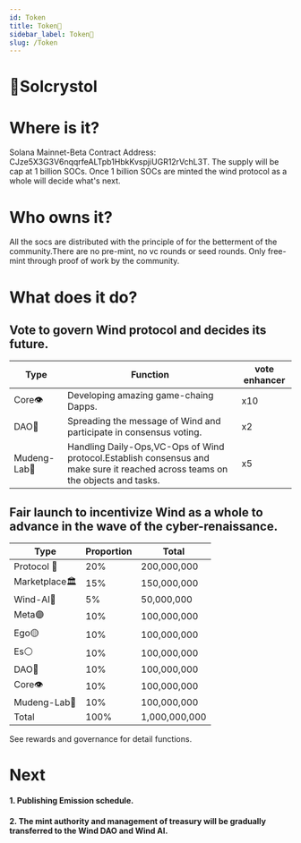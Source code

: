 ```yaml
---
id: Token
title: Token💎
sidebar_label: Token💎
slug: /Token
--- 
```


# 💎Solcrystol 

# Where is it?

Solana Mainnet-Beta Contract Address: CJze5X3G3V6nqqrfeALTpb1HbkKvspjiUGR12rVchL3T. 
The supply will be cap at 1 billion SOCs. Once 1 billion SOCs are minted the wind protocol as a whole will decide what's next. 

# Who owns it? 

 All the socs are distributed with the principle of for the betterment of the community.There are no pre-mint, no vc rounds or seed rounds. Only free-mint through proof of work by the community.

# What does it do?

## Vote to govern Wind protocol and decides its future.
| Type      | Function | vote enhancer |
| ----------- | ----------- | ----------- |
| Core👁   | Developing amazing game-chaing Dapps.    | x10 |
| DAO🐧   | Spreading the message of Wind and participate in consensus voting. | x2 |
| Mudeng-Lab🧒   |  Handling Daily-Ops,VC-Ops of Wind protocol.Establish consensus and make sure it reached across teams on the objects and tasks. | x5 |


## Fair launch to incentivize Wind as a whole to advance in the wave of the cyber-renaissance.
| Type      | Proportion | Total |
| ----------- | ----------- | ----------- |
| Protocol 🧠      | 20%        | 200,000,000 |
| Marketplace🏛️   |  15%       | 150,000,000 |
| Wind-AI🤖   | 5%        | 50,000,000 |
|  Meta🟣   | 10%         | 100,000,000 |
| Ego🟡   | 10%         | 100,000,000 |
| Es⚪   | 10%         | 100,000,000 |
| DAO🐧   | 10%         | 100,000,000 |
| Core👁   | 10%        | 100,000,000 |
| Mudeng-Lab🧒   | 10%         | 100,000,000 |
| Total   | 100%         | 1,000,000,000 |



  See rewards and governance for detail functions. 

  # Next
#### 1. Publishing Emission schedule.
#### 2. The mint authority and management of treasury  will be gradually transferred to the Wind DAO and Wind AI.